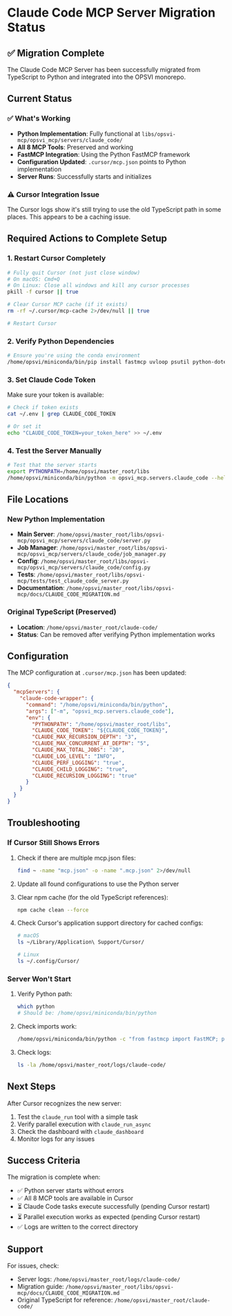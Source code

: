 # Claude Code MCP Server Migration Status

## ✅ Migration Complete

The Claude Code MCP Server has been successfully migrated from TypeScript to Python and integrated into the OPSVI monorepo.

## Current Status

### ✅ What's Working
- **Python Implementation**: Fully functional at `libs/opsvi-mcp/opsvi_mcp/servers/claude_code/`
- **All 8 MCP Tools**: Preserved and working
- **FastMCP Integration**: Using the Python FastMCP framework
- **Configuration Updated**: `.cursor/mcp.json` points to Python implementation
- **Server Runs**: Successfully starts and initializes

### ⚠️ Cursor Integration Issue
The Cursor logs show it's still trying to use the old TypeScript path in some places. This appears to be a caching issue.

## Required Actions to Complete Setup

### 1. Restart Cursor Completely
```bash
# Fully quit Cursor (not just close window)
# On macOS: Cmd+Q
# On Linux: Close all windows and kill any cursor processes
pkill -f cursor || true

# Clear Cursor MCP cache (if it exists)
rm -rf ~/.cursor/mcp-cache 2>/dev/null || true

# Restart Cursor
```

### 2. Verify Python Dependencies
```bash
# Ensure you're using the conda environment
/home/opsvi/miniconda/bin/pip install fastmcp uvloop psutil python-dotenv
```

### 3. Set Claude Code Token
Make sure your token is available:
```bash
# Check if token exists
cat ~/.env | grep CLAUDE_CODE_TOKEN

# Or set it
echo "CLAUDE_CODE_TOKEN=your_token_here" >> ~/.env
```

### 4. Test the Server Manually
```bash
# Test that the server starts
export PYTHONPATH=/home/opsvi/master_root/libs
/home/opsvi/miniconda/bin/python -m opsvi_mcp.servers.claude_code --help
```

## File Locations

### New Python Implementation
- **Main Server**: `/home/opsvi/master_root/libs/opsvi-mcp/opsvi_mcp/servers/claude_code/server.py`
- **Job Manager**: `/home/opsvi/master_root/libs/opsvi-mcp/opsvi_mcp/servers/claude_code/job_manager.py`
- **Config**: `/home/opsvi/master_root/libs/opsvi-mcp/opsvi_mcp/servers/claude_code/config.py`
- **Tests**: `/home/opsvi/master_root/libs/opsvi-mcp/tests/test_claude_code_server.py`
- **Documentation**: `/home/opsvi/master_root/libs/opsvi-mcp/docs/CLAUDE_CODE_MIGRATION.md`

### Original TypeScript (Preserved)
- **Location**: `/home/opsvi/master_root/claude-code/`
- **Status**: Can be removed after verifying Python implementation works

## Configuration

The MCP configuration at `.cursor/mcp.json` has been updated:

```json
{
  "mcpServers": {
    "claude-code-wrapper": {
      "command": "/home/opsvi/miniconda/bin/python",
      "args": ["-m", "opsvi_mcp.servers.claude_code"],
      "env": {
        "PYTHONPATH": "/home/opsvi/master_root/libs",
        "CLAUDE_CODE_TOKEN": "${CLAUDE_CODE_TOKEN}",
        "CLAUDE_MAX_RECURSION_DEPTH": "3",
        "CLAUDE_MAX_CONCURRENT_AT_DEPTH": "5",
        "CLAUDE_MAX_TOTAL_JOBS": "20",
        "CLAUDE_LOG_LEVEL": "INFO",
        "CLAUDE_PERF_LOGGING": "true",
        "CLAUDE_CHILD_LOGGING": "true",
        "CLAUDE_RECURSION_LOGGING": "true"
      }
    }
  }
}
```

## Troubleshooting

### If Cursor Still Shows Errors
1. Check if there are multiple mcp.json files:
   ```bash
   find ~ -name "mcp.json" -o -name ".mcp.json" 2>/dev/null
   ```

2. Update all found configurations to use the Python server

3. Clear npm cache (for the old TypeScript references):
   ```bash
   npm cache clean --force
   ```

4. Check Cursor's application support directory for cached configs:
   ```bash
   # macOS
   ls ~/Library/Application\ Support/Cursor/
   
   # Linux
   ls ~/.config/Cursor/
   ```

### Server Won't Start
1. Verify Python path:
   ```bash
   which python
   # Should be: /home/opsvi/miniconda/bin/python
   ```

2. Check imports work:
   ```bash
   /home/opsvi/miniconda/bin/python -c "from fastmcp import FastMCP; print('OK')"
   ```

3. Check logs:
   ```bash
   ls -la /home/opsvi/master_root/logs/claude-code/
   ```

## Next Steps

After Cursor recognizes the new server:
1. Test the `claude_run` tool with a simple task
2. Verify parallel execution with `claude_run_async`
3. Check the dashboard with `claude_dashboard`
4. Monitor logs for any issues

## Success Criteria

The migration is complete when:
- ✅ Python server starts without errors
- ✅ All 8 MCP tools are available in Cursor
- ⏳ Claude Code tasks execute successfully (pending Cursor restart)
- ⏳ Parallel execution works as expected (pending Cursor restart)
- ✅ Logs are written to the correct directory

## Support

For issues, check:
- Server logs: `/home/opsvi/master_root/logs/claude-code/`
- Migration guide: `/home/opsvi/master_root/libs/opsvi-mcp/docs/CLAUDE_CODE_MIGRATION.md`
- Original TypeScript for reference: `/home/opsvi/master_root/claude-code/`